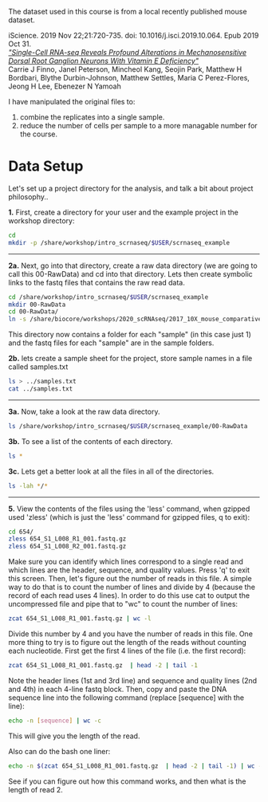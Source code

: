 
The dataset used in this course is from a local recently published mouse dataset.  

iScience. 2019 Nov 22;21:720-735. doi: 10.1016/j.isci.2019.10.064. Epub 2019 Oct 31.  
[_"Single-Cell RNA-seq Reveals Profound Alterations in Mechanosensitive Dorsal Root Ganglion Neurons With Vitamin E Deficiency"_](https://pubmed.ncbi.nlm.nih.gov/31733517/)  
Carrie J Finno, Janel Peterson, Mincheol Kang, Seojin Park, Matthew H Bordbari, Blythe Durbin-Johnson, Matthew Settles, Maria C Perez-Flores, Jeong H Lee, Ebenezer N Yamoah

I have manipulated the original files to:
1. combine the replicates into a single sample.
2. reduce the number of cells per sample to a more managable number for the course.

# Data Setup

Let's set up a project directory for the analysis, and talk a bit about project philosophy..

**1\.** First, create a directory for your user and the example project in the workshop directory:

```bash
cd
mkdir -p /share/workshop/intro_scrnaseq/$USER/scrnaseq_example
```

---

**2a\.** Next, go into that directory, create a raw data directory (we are going to call this 00-RawData) and cd into that directory. Lets then create symbolic links to the fastq files that contains the raw read data.

```bash
cd /share/workshop/intro_scrnaseq/$USER/scrnaseq_example
mkdir 00-RawData
cd 00-RawData/
ln -s /share/biocore/workshops/2020_scRNAseq/2017_10X_mouse_comparative_V3/cellranger-fastqs/HG27NBBXX/* .
```

This directory now contains a folder for each "sample" (in this case just 1) and the fastq files for each "sample" are in the sample folders.

**2b\.** lets create a sample sheet for the project, store sample names in a file called samples.txt

```bash
ls > ../samples.txt
cat ../samples.txt
```

---
**3a\.** Now, take a look at the raw data directory.

```bash
ls /share/workshop/intro_scrnaseq/$USER/scrnaseq_example/00-RawData
```

**3b\.** To see a list of the contents of each directory.

```bash
ls *
```

**3c\.** Lets get a better look at all the files in all of the directories.

```bash
ls -lah */*
```

---

**5\.** View the contents of the files using the 'less' command, when gzipped used 'zless' (which is just the 'less' command for gzipped files, q to exit):

```bash
cd 654/
zless 654_S1_L008_R1_001.fastq.gz
zless 654_S1_L008_R2_001.fastq.gz
```

Make sure you can identify which lines correspond to a single read and which lines are the header, sequence, and quality values. Press 'q' to exit this screen. Then, let's figure out the number of reads in this file. A simple way to do that is to count the number of lines and divide by 4 (because the record of each read uses 4 lines). In order to do this use cat to output the uncompressed file and pipe that to "wc" to count the number of lines:

```bash
zcat 654_S1_L008_R1_001.fastq.gz | wc -l
```
<!--
> 249194288/4
[1] 62298572
-->
Divide this number by 4 and you have the number of reads in this file. One more thing to try is to figure out the length of the reads without counting each nucleotide. First get the first 4 lines of the file (i.e. the first record):

```bash
zcat 654_S1_L008_R1_001.fastq.gz  | head -2 | tail -1
```

Note the header lines (1st and 3rd line) and sequence and quality lines (2nd and 4th) in each 4-line fastq block. Then, copy and paste the DNA sequence line into the following command (replace [sequence] with the line):

```bash
echo -n [sequence] | wc -c
```

This will give you the length of the read.

Also can do the bash one liner:

```bash
echo -n $(zcat 654_S1_L008_R1_001.fastq.gz  | head -2 | tail -1) | wc -c
```

See if you can figure out how this command works, and then what is the length of read 2.
